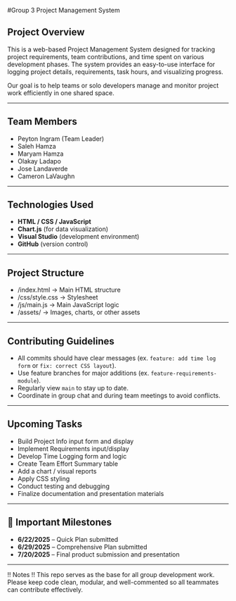#Group 3 Project Management System


## Project Overview

This is a web-based Project Management System designed for tracking project requirements, team contributions, and time spent on various development phases. The system provides an easy-to-use interface for logging project details, requirements, task hours, and   visualizing progress.

Our goal is to help teams or solo developers manage and monitor project work efficiently in one shared space.

---

## Team Members
- Peyton Ingram (Team Leader)
- Saleh Hamza
- Maryam Hamza
- Olakay Ladapo
- Jose Landaverde
- Cameron LaVaughn
  
---

## Technologies Used
- **HTML / CSS / JavaScript**
- **Chart.js** (for data visualization)
- **Visual Studio** (development environment)
- **GitHub** (version control)
  
---

## Project Structure
- /index.html → Main HTML structure
- /css/style.css → Stylesheet
- /js/main.js → Main JavaScript logic
- /assets/ → Images, charts, or other assets
---

## Contributing Guidelines
- All commits should have clear messages (ex. `feature: add time log form` or `fix: correct CSS layout`).
- Use feature branches for major additions (ex. `feature-requirements-module`).
- Regularly view `main` to stay up to date.
- Coordinate in group chat and during team meetings to avoid conflicts.

---

## Upcoming Tasks
- Build Project Info input form and display  
- Implement Requirements input/display  
- Develop Time Logging form and logic  
- Create Team Effort Summary table  
- Add a chart / visual reports  
- Apply CSS styling  
- Conduct testing and debugging  
- Finalize documentation and presentation materials  

---

## 📅 Important Milestones
- **6/22/2025** – Quick Plan submitted  
- **6/29/2025** – Comprehensive Plan submitted  
- **7/20/2025** – Final product submission and presentation  

---

!! Notes !!
This repo serves as the base for all group development work. Please keep code clean, modular, and well-commented so all teammates can contribute effectively.


